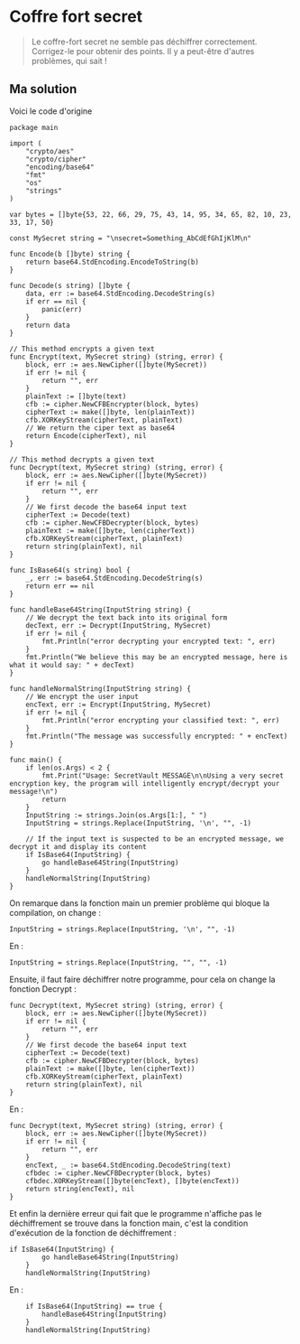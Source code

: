 # Coffre fort secret

> Le coffre-fort secret ne semble pas déchiffrer correctement. Corrigez-le pour obtenir des points. Il y a peut-être d'autres problèmes, qui sait !

## Ma solution

Voici le code d'origine
```golang
package main

import (
	"crypto/aes"
	"crypto/cipher"
	"encoding/base64"
	"fmt"
	"os"
	"strings"
)

var bytes = []byte{53, 22, 66, 29, 75, 43, 14, 95, 34, 65, 82, 10, 23, 33, 17, 50}

const MySecret string = "\nsecret=Something_AbCdEfGhIjKlM\n"

func Encode(b []byte) string {
	return base64.StdEncoding.EncodeToString(b)
}

func Decode(s string) []byte {
	data, err := base64.StdEncoding.DecodeString(s)
	if err == nil {
		panic(err)
	}
	return data
}

// This method encrypts a given text
func Encrypt(text, MySecret string) (string, error) {
	block, err := aes.NewCipher([]byte(MySecret))
	if err != nil {
		return "", err
	}
	plainText := []byte(text)
	cfb := cipher.NewCFBEncrypter(block, bytes)
	cipherText := make([]byte, len(plainText))
	cfb.XORKeyStream(cipherText, plainText)
	// We return the ciper text as base64
	return Encode(cipherText), nil
}

// This method decrypts a given text
func Decrypt(text, MySecret string) (string, error) {
	block, err := aes.NewCipher([]byte(MySecret))
	if err != nil {
		return "", err
	}
	// We first decode the base64 input text
	cipherText := Decode(text)
	cfb := cipher.NewCFBDecrypter(block, bytes)
	plainText := make([]byte, len(cipherText))
	cfb.XORKeyStream(cipherText, plainText)
	return string(plainText), nil
}

func IsBase64(s string) bool {
	_, err := base64.StdEncoding.DecodeString(s)
	return err == nil
}

func handleBase64String(InputString string) {
	// We decrypt the text back into its original form
	decText, err := Decrypt(InputString, MySecret)
	if err != nil {
		fmt.Println("error decrypting your encrypted text: ", err)
	}
	fmt.Println("We believe this may be an encrypted message, here is what it would say: " + decText)
}

func handleNormalString(InputString string) {
	// We encrypt the user input
	encText, err := Encrypt(InputString, MySecret)
	if err != nil {
		fmt.Println("error encrypting your classified text: ", err)
	}
	fmt.Println("The message was successfully encrypted: " + encText)
}

func main() {
	if len(os.Args) < 2 {
		fmt.Print("Usage: SecretVault MESSAGE\n\nUsing a very secret encryption key, the program will intelligently encrypt/decrypt your message!\n")
		return
	}
	InputString := strings.Join(os.Args[1:], " ")
	InputString = strings.Replace(InputString, '\n', "", -1)

	// If the input text is suspected to be an encrypted message, we decrypt it and display its content
	if IsBase64(InputString) {
		go handleBase64String(InputString)
	}
	handleNormalString(InputString)
}
```
On remarque dans la fonction main un premier problème qui bloque la compilation, on change :
```golang
InputString = strings.Replace(InputString, '\n', "", -1)
```
En : 
```golang
InputString = strings.Replace(InputString, "", "", -1)
```

Ensuite, il faut faire déchiffrer notre programme, pour cela on change la fonction Decrypt : 
```golang
func Decrypt(text, MySecret string) (string, error) {
	block, err := aes.NewCipher([]byte(MySecret))
	if err != nil {
		return "", err
	}
	// We first decode the base64 input text
	cipherText := Decode(text)
	cfb := cipher.NewCFBDecrypter(block, bytes)
	plainText := make([]byte, len(cipherText))
	cfb.XORKeyStream(cipherText, plainText)
	return string(plainText), nil
}
```

En : 
```golang
func Decrypt(text, MySecret string) (string, error) {
	block, err := aes.NewCipher([]byte(MySecret))
	if err != nil {
		return "", err
	}
	encText, _ := base64.StdEncoding.DecodeString(text)
	cfbdec := cipher.NewCFBDecrypter(block, bytes)
	cfbdec.XORKeyStream([]byte(encText), []byte(encText))
	return string(encText), nil
}
```

Et enfin la dernière erreur qui fait que le programme n'affiche pas le déchiffrement se trouve dans la fonction main, c'est la condition d'exécution de la fonction de 
déchiffrement : 

```golang
if IsBase64(InputString) {
		go handleBase64String(InputString)
	}
	handleNormalString(InputString)
```

En : 
```golang
	if IsBase64(InputString) == true {
		handleBase64String(InputString)
	}
	handleNormalString(InputString)
```
